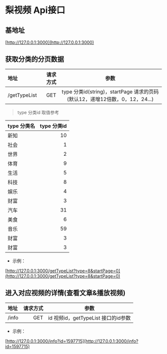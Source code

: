 # 梨视频 Api接口

## 基地址

[http://127.0.0.1:3000](http://127.0.0.1:3000)

## 获取分类的分页数据

| 地址 | 请求方式 | 参数 |
| :------| ------: | :------: |
| /getTypeList | GET | type 分类id(string)，startPage 请求的页码(默认12，递增12倍数，0，12，24...) |

> type 分类id 取值参考

| type 分类名 | type 分类id |
| :-----| -----: |
| 新知 | 10 | 
| 社会 | 1 | 
| 世界 | 2 | 
| 体育 | 9 | 
| 生活 | 5 | 
| 科技 | 8 | 
| 娱乐 | 4 | 
| 财富 | 3 | 
| 汽车 | 31 | 
| 美食 | 6 | 
| 音乐 | 59 | 
| 财富 | 3 | 
| 财富 | 3 | 

- 示例：

[http://127.0.0.1:3000/getTypeList?type=8&startPage=0](http://127.0.0.1:3000/getTypeList?type=8&startPage=0)


## 进入对应视频的详情(查看文章&播放视频)

| 地址 | 请求方式 | 参数 |
| :------| ------: | :------: |
| /info | GET | id 视频id，getTypeList 接口的id参数 |

- 示例：

[http://127.0.0.1:3000/info?id=1597715](http://127.0.0.1:3000/info?id=1597715)
